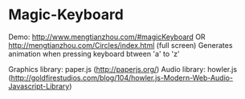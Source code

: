 # Magic-Keyboard
Demo: http://www.mengtianzhou.com/#magicKeyboard OR http://mengtianzhou.com/Circles/index.html (full screen)
Generates animation when pressing keyboard btween 'a' to 'z'

Graphics library: paper.js (http://paperjs.org/)
Audio library: howler.js (http://goldfirestudios.com/blog/104/howler.js-Modern-Web-Audio-Javascript-Library)


